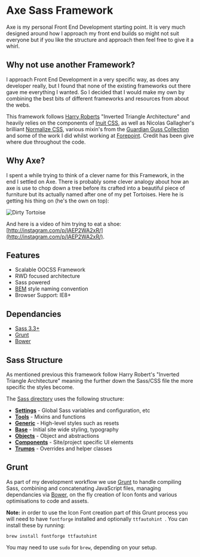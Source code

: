 # Axe Sass Framework

Axe is my personal Front End Development starting point. It is very much designed around how I approach my front end builds so might not suit everyone but if you like the structure and approach then feel free to give it a whirl.

## Why not use another Framework?

I approach Front End Development in a very specific way, as does any developer really, but I found that none of the existing frameworks out there gave me everything I wanted. So I decided that I would make my own by combining the best bits of different frameworks and resources from about the webs.

This framework follows [Harry Roberts](http://www.csswizardry.com) "Inverted Triangle Architecture" and heavily relies on the components of [Inuit CSS](https://github.com/inuitcss), as well as Nicolas Gallagher's brilliant [Normalize CSS](https://github.com/necolas/normalize.css), various mixin's from the [Guardian Guss Collection](https://github.com/guardian/guss) and some of the work I did whilst working at [Forepoint](https://github.com/forepoint/Forepoint-SASS-Framework). Credit has been give where due throughout the code.

## Why Axe?

I spent a while trying to think of a clever name for this Framework, in the end I settled on Axe. There is probably some clever analogy about how an axe is use to chop down a tree before its crafted into a beautiful piece of furniture but its actually named after one of my pet Tortoises. Here he is getting his thing on (he's the own on top):

![Dirty Tortoise](http://distilleryimage8.ak.instagram.com/525f9d70df2d11e1b07922000a1e9bee_7.jpg)

And here is a video of him trying to eat a shoe: [http://instagram.com/p/lAEP2WA2xR/](http://instagram.com/p/lAEP2WA2xR/).

## Features

- Scalable OOCSS Framework
- RWD focused architecture
- Sass powered
- [BEM](http://bem.info/) style naming convention
- Browser Support: IE8+

## Dependancies

- [Sass 3.3+](http://sass-lang.com/)
- [Grunt](http://gruntjs.com/)
- [Bower](http://bower.io/)

## Sass Structure

As mentioned previous this framework follow Harry Robert's "Inverted Triangle Architecture" meaning the further down the Sass/CSS file the more specific the styles become.

The [Sass directory](https://github.com/shaunbent/Axe/tree/master/assets/sass) uses the following structure:

- **[Settings](https://github.com/shaunbent/Axe/tree/master/assets/sass/settings)** - Global Sass variables and configuration, etc
- **[Tools](https://github.com/shaunbent/Axe/tree/master/assets/sass/tools)** - Mixins and functions
- **[Generic](https://github.com/shaunbent/Axe/tree/master/assets/sass/generic)** - High-level styles such as resets
- **[Base](https://github.com/shaunbent/Axe/tree/master/assets/sass/base)** - Initial site wide styling, typography
- **[Objects](https://github.com/shaunbent/Axe/tree/master/assets/sass/objects)** - Object and abstractions
- **[Components](https://github.com/shaunbent/Axe/tree/master/assets/sass/components)** - Site/project specific UI elements
- **[Trumps](https://github.com/shaunbent/Axe/tree/master/assets/sass/trumps)** - Overrides and helper classes

## Grunt

As part of my development workflow we use [Grunt](http://gruntjs.com/) to handle compiling Sass, combining and concatenating JavaScript files, managing dependancies via [Bower](http://bower.io/), on the fly creation of Icon fonts and various optimisations to code and assets.

**Note:** in order to use the Icon Font creation part of this Grunt process you will need to have `fontforge` installed and optionally `ttfautohint `. You can install these by running:

	brew install fontforge ttfautohint

You may need to use `sudo` for `brew`, depending on your setup.
